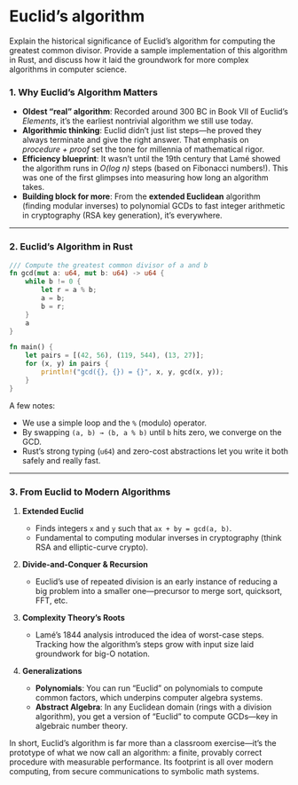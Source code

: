 # Euclid’s algorithm

Explain the historical significance of Euclid’s algorithm for computing the greatest common divisor. Provide a sample implementation of this algorithm in Rust, and discuss how it laid the groundwork for more complex algorithms in computer science.


### 1. Why Euclid’s Algorithm Matters

* **Oldest “real” algorithm**: Recorded around 300 BC in Book VII of Euclid’s *Elements*, it’s the earliest nontrivial algorithm we still use today.
* **Algorithmic thinking**: Euclid didn’t just list steps—he proved they always terminate and give the right answer. That emphasis on *procedure + proof* set the tone for millennia of mathematical rigor.
* **Efficiency blueprint**: It wasn’t until the 19th century that Lamé showed the algorithm runs in *O(log n)* steps (based on Fibonacci numbers!). This was one of the first glimpses into measuring how long an algorithm takes.
* **Building block for more**: From the **extended Euclidean** algorithm (finding modular inverses) to polynomial GCDs to fast integer arithmetic in cryptography (RSA key generation), it’s everywhere.

---

### 2. Euclid’s Algorithm in Rust

```rust
/// Compute the greatest common divisor of a and b
fn gcd(mut a: u64, mut b: u64) -> u64 {
    while b != 0 {
        let r = a % b;
        a = b;
        b = r;
    }
    a
}

fn main() {
    let pairs = [(42, 56), (119, 544), (13, 27)];
    for (x, y) in pairs {
        println!("gcd({}, {}) = {}", x, y, gcd(x, y));
    }
}
```

A few notes:

* We use a simple loop and the `%` (modulo) operator.
* By swapping `(a, b) → (b, a % b)` until `b` hits zero, we converge on the GCD.
* Rust’s strong typing (`u64`) and zero-cost abstractions let you write it both safely and really fast.

---

### 3. From Euclid to Modern Algorithms

1. **Extended Euclid**

   * Finds integers `x` and `y` such that `ax + by = gcd(a, b)`.
   * Fundamental to computing modular inverses in cryptography (think RSA and elliptic-curve crypto).

2. **Divide-and-Conquer & Recursion**

   * Euclid’s use of repeated division is an early instance of reducing a big problem into a smaller one—precursor to merge sort, quicksort, FFT, etc.

3. **Complexity Theory’s Roots**

   * Lamé’s 1844 analysis introduced the idea of worst-case steps. Tracking how the algorithm’s steps grow with input size laid groundwork for big-O notation.

4. **Generalizations**

   * **Polynomials**: You can run “Euclid” on polynomials to compute common factors, which underpins computer algebra systems.
   * **Abstract Algebra**: In any Euclidean domain (rings with a division algorithm), you get a version of “Euclid” to compute GCDs—key in algebraic number theory.

In short, Euclid’s algorithm is far more than a classroom exercise—it’s the prototype of what we now call an algorithm: a finite, provably correct procedure with measurable performance. Its footprint is all over modern computing, from secure communications to symbolic math systems.
